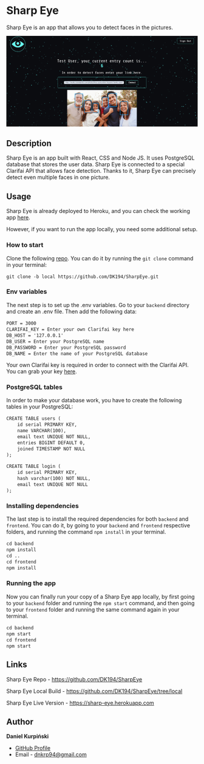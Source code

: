 # Sharp Eye

Sharp Eye is an app that allows you to detect faces in the pictures.

![screenshot](https://github.com/DK194/SharpEye/blob/master/uploads/sharpeye.png)

## Description

Sharp Eye is an app built with React, CSS and Node JS. It uses PostgreSQL database that stores the user data. Sharp Eye is connected to a special Clarifai API that allows face detection. Thanks to it, Sharp Eye can precisely detect even multiple faces in one picture.

## Usage

Sharp Eye is already deployed to Heroku, and you can check the working app [here](https://sharp-eye.herokuapp.com).

However, if you want to run the app locally, you need some additional setup.

### How to start

Clone the following [repo](https://github.com/DK194/SharpEye/tree/local). You can do it by running the ```git clone``` command in your terminal:  

```
git clone -b local https://github.com/DK194/SharpEye.git
```
### Env variables

The next step is to set up the .env variables. Go to your ```backend``` directory and create an .env file. Then add the following data:

```
PORT = 3000
CLARIFAI_KEY = Enter your own Clarifai key here
DB_HOST = '127.0.0.1'
DB_USER = Enter your PostgreSQL name
DB_PASSWORD = Enter your PostgreSQL password
DB_NAME = Enter the name of your PostgreSQL database
```

Your own Clarifai key is required in order to connect with the Clarifai API. You can grab your key [here](https://www.clarifai.com).

### PostgreSQL tables

In order to make your database work, you have to create the following tables in your PostgreSQL:

```
CREATE TABLE users (
	id serial PRIMARY KEY,
	name VARCHAR(100),
	email text UNIQUE NOT NULL,
	entries BIGINT DEFAULT 0,
	joined TIMESTAMP NOT NULL
);
```

```
CREATE TABLE login (
	id serial PRIMARY KEY,
	hash varchar(100) NOT NULL,
	email text UNIQUE NOT NULL
);
```

### Installing dependencies

The last step is to install the required dependencies for both ```backend``` and ```frontend```. You can do it, by going to your ```backend``` and ```frontend``` respective folders, and running the command ```npm install``` in your terminal.

```
cd backend
npm install
cd ..
cd frontend
npm install
``` 
### Running the app

Now you can finally run your copy of a Sharp Eye app locally, by first going to your ```backend``` folder and running the ```npm start``` command, and then going to your ```frontend``` folder and running the same command again in your terminal.
 
```
cd backend
npm start
cd frontend
npm start
```
## Links

Sharp Eye Repo - https://github.com/DK194/SharpEye

Sharp Eye Local Build - https://github.com/DK194/SharpEye/tree/local

Sharp Eye Live Version - https://sharp-eye.herokuapp.com

## Author

**Daniel Kurpiński**

- [GitHub Profile](https://github.com/DK194)
- Email - dnkrp94@gmail.com
